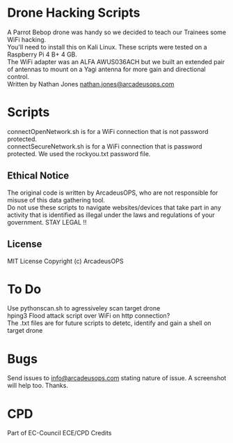# Drone Hacking Scripts
A Parrot Bebop drone was handy so we decided to teach our Trainees some WiFi hacking. <br/>
You'll need to install this on Kali Linux. These scripts were tested on a Raspberry Pi 4 B+ 4 GB. <br/>
The WiFi adapter was an ALFA AWUS036ACH but we built an extended pair of antennas to mount on a Yagi antenna for more gain and directional control. <br/>
Written by Nathan Jones nathan.jones@arcadeusops.com <br/>

# Scripts
connectOpenNetwork.sh is for a WiFi connection that is not password protected. <br/>
connectSecureNetwork.sh is for a WiFi connection that is password protected. We used the rockyou.txt password file. <br/>

## Ethical Notice
The original code is written by ArcadeusOPS, who are not responsible for misuse of this data gathering tool.  <br/>
Do not use these scripts to navigate websites/devices that take part in any activity that is identified as illegal under the laws and regulations of your government. STAY LEGAL !! <br/>

## License
MIT License
Copyright (c) ArcadeusOPS

# To Do
Use pythonscan.sh to agressiveley scan target drone <br/>
hping3 Flood attack script over WiFi on http connection? <br/>
The .txt files are for future scripts to detetc, identify and gain a shell on target drone <br/>

# Bugs
Send issues to info@arcadeusops.com stating nature of issue. A screenshot will help too. Thanks.

# CPD
Part of EC-Council ECE/CPD Credits
